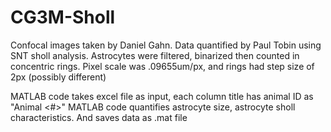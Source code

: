 # CG3M-Sholl

Confocal images taken by Daniel Gahn.
Data quantified by Paul Tobin using SNT sholl analysis. 
  Astrocytes were filtered, binarized then counted in concentric rings. 
  Pixel scale was .09655um/px, and rings had step size of 2px (possibly different)

MATLAB code takes excel file as input, each column title has animal ID as "Animal <#>"
MATLAB code quantifies astrocyte size, astrocyte sholl characteristics. And saves data as .mat file
